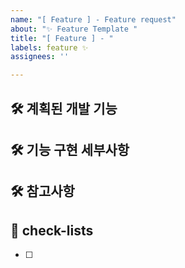 ```yaml
---
name: "[ Feature ] - Feature request"
about: "✨ Feature Template "
title: "[ Feature ] - "
labels: feature ✨
assignees: ''

---
```


## 🛠️ 계획된 개발 기능
[//]: # (어떠한 기능 / 화면을 만드는지 적습니다.)


## 🛠 기능 구현 세부사항
[//]: # (해당 기능들이 요구하는 사항 등을 적습니다.)


## 🛠 참고사항
[//]: # (해당 기능들에 있어 특이사항을 적습니다.)


## 📝 check-lists
- [ ]
